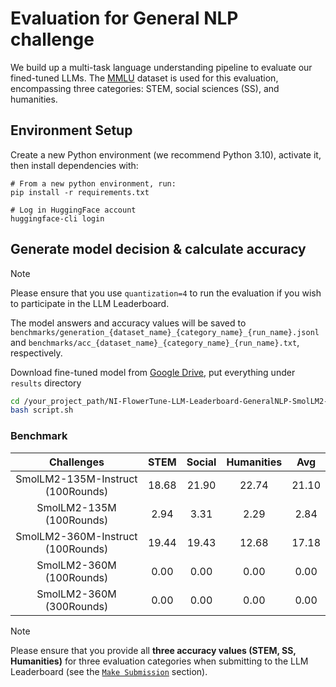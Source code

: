 # Evaluation for General NLP challenge

We build up a multi-task language understanding pipeline to evaluate our fined-tuned LLMs.
The [MMLU](https://huggingface.co/datasets/lukaemon/mmlu) dataset is used for this evaluation, encompassing three categories: STEM, social sciences (SS), and humanities.


## Environment Setup

Create a new Python environment (we recommend Python 3.10), activate it, then install dependencies with:

```shell
# From a new python environment, run:
pip install -r requirements.txt

# Log in HuggingFace account
huggingface-cli login
```

## Generate model decision & calculate accuracy

> [!NOTE]
> Please ensure that you use `quantization=4` to run the evaluation if you wish to participate in the LLM Leaderboard.

The model answers and accuracy values will be saved to `benchmarks/generation_{dataset_name}_{category_name}_{run_name}.jsonl` and `benchmarks/acc_{dataset_name}_{category_name}_{run_name}.txt`, respectively.

Download fine-tuned model from [Google Drive](https://drive.google.com/drive/folders/1ynqkYJsyiu-CYQoRf8tWx8_eyJLDb3vE?usp=sharing), put everything under `results` directory

```bash
cd /your_project_path/NI-FlowerTune-LLM-Leaderboard-GeneralNLP-SmolLM2-Series
bash script.sh
```

### Benchmark

| Challenges                      | STEM       |   Social   |  Humanities |   Avg      |
| :--------:                      | :--------: | :--------: | :--------:  | :--------: |
|SmolLM2-135M-Instruct (100Rounds)| 18.68      |  21.90     |  22.74      |   21.10    |
|SmolLM2-135M (100Rounds)         | 2.94       |  3.31      |  2.29       |   2.84     |
|SmolLM2-360M-Instruct (100Rounds)| 19.44      |  19.43     |  12.68      |   17.18    |
|SmolLM2-360M (100Rounds)         |  0.00      |  0.00      |  0.00       |   0.00     |
|SmolLM2-360M (300Rounds)         |  0.00      |  0.00      |  0.00       |   0.00     |

> [!NOTE]
> Please ensure that you provide all **three accuracy values (STEM, SS, Humanities)** for three evaluation categories when submitting to the LLM Leaderboard (see the [`Make Submission`](https://github.com/adap/flower/tree/main/benchmarks/flowertune-llm/evaluation#make-submission-on-flowertune-llm-leaderboard) section).
